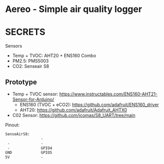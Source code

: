 # Aereo - Simple air quality logger

# SECRETS

Sensors

- Temp + TVOC: AHT20 + ENS160 Combo
- PM2.5: PMS5003
- CO2: Senseair S8

## Prototype

- Temp + TVOC sensor: <https://www.instructables.com/ENS160-AHT21-Sensor-for-Arduino/>
  - ENS160 (TVOC + eCO2): <https://github.com/adafruit/ENS160_driver>
  - AHT20: <https://github.com/adafruit/Adafruit_AHTX0>
- C02 Sensor: <https://github.com/jcomas/S8_UART/tree/main>

Pinout:

```txt
SenseAirS8:
                -
 -              -
 -              GPIO4
GND             GPIO5
5V              -
```
